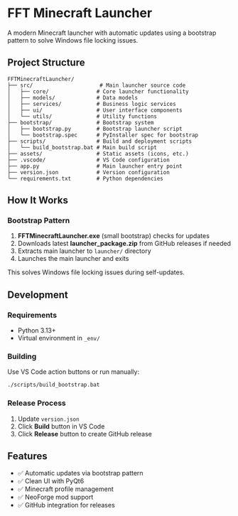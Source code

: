 # FFT Minecraft Launcher

A modern Minecraft launcher with automatic updates using a bootstrap pattern to solve Windows file locking issues.

## Project Structure

```
FFTMinecraftLauncher/
├── src/                     # Main launcher source code
│   ├── core/               # Core launcher functionality
│   ├── models/             # Data models
│   ├── services/           # Business logic services
│   ├── ui/                 # User interface components
│   └── utils/              # Utility functions
├── bootstrap/              # Bootstrap system
│   ├── bootstrap.py        # Bootstrap launcher script
│   └── bootstrap.spec      # PyInstaller spec for bootstrap
├── scripts/                # Build and deployment scripts
│   └── build_bootstrap.bat # Main build script
├── assets/                 # Static assets (icons, etc.)
├── .vscode/                # VS Code configuration
├── app.py                  # Main launcher entry point
├── version.json            # Version configuration
└── requirements.txt        # Python dependencies
```

## How It Works

### Bootstrap Pattern
1. **FFTMinecraftLauncher.exe** (small bootstrap) checks for updates
2. Downloads latest **launcher_package.zip** from GitHub releases if needed
3. Extracts main launcher to `launcher/` directory
4. Launches the main launcher and exits

This solves Windows file locking issues during self-updates.

## Development

### Requirements
- Python 3.13+
- Virtual environment in `_env/`

### Building
Use VS Code action buttons or run manually:
```bash
./scripts/build_bootstrap.bat
```

### Release Process
1. Update `version.json`
2. Click **Build** button in VS Code
3. Click **Release** button to create GitHub release

## Features
- ✅ Automatic updates via bootstrap pattern
- ✅ Clean UI with PyQt6
- ✅ Minecraft profile management
- ✅ NeoForge mod support
- ✅ GitHub integration for releases
